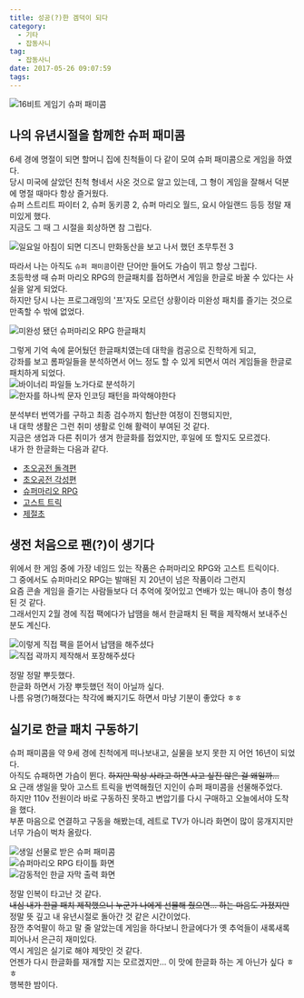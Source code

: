 ```yaml
---
title: 성공(?)한 겜덕이 되다
category:
  - 기타
  - 잡동사니
tag:
  - 잡동사니
date: 2017-05-26 09:07:59
tags:
---
```


![16비트 게임기 슈퍼 패미콤](thumb.png)

## 나의 유년시절을 함께한 슈퍼 패미콤
6세 경에 명절이 되면 할머니 집에 친척들이 다 같이 모여 슈퍼 패미콤으로 게임을 하였다.  
당시 미국에 살았던 친척 형네서 사온 것으로 알고 있는데, 그 형이 게임을 잘해서 덕분에 명절 때마다 항상 즐거웠다.  
슈퍼 스트리트 파이터 2, 슈퍼 동키콩 2, 슈퍼 마리오 월드, 요시 아일랜드 등등 정말 재미있게 했다.  
지금도 그 때 그 시절을 회상하면 참 그립다.  

![일요일 아침이 되면 디즈니 만화동산을 보고 나서 했던 초무투전 3](super-buttoden-3.jpg)

따라서 나는 아직도 `슈퍼 패미콤`이란 단어만 들어도 가슴이 뛰고 항상 그립다.    
초등학생 때 슈퍼 마리오 RPG의 한글패치를 접하면서 게임을 한글로 바꿀 수 있다는 사실을 알게 되었다.  
하지만 당시 나는 프로그래밍의 '프'자도 모르던 상황이라 미완성 패치를 즐기는 것으로 만족할 수 밖에 없었다.

![미완성 됐던 슈퍼마리오 RPG 한글패치](01.png)  

그렇게 기억 속에 묻어뒀던 한글패치였는데 대학을 컴공으로 진학하게 되고,  
강좌를 보고 롬파일들을 분석하면서 어느 정도 할 수 있게 되면서 여러 게임들을 한글로 패치하게 되었다.  
![바이너리 파일들 노가다로 분석하기](02.png)  
![한자를 하나씩 문자 인코딩 패턴을 파악해야한다](03.png)  

분석부터 번역가를 구하고 최종 검수까지 험난한 여정이 진행되지만,  
내 대학 생활은 그런 취미 생활로 인해 활력이 부여된 것 같다.  
지금은 생업과 다른 취미가 생겨 한글화를 접었지만, 후일에 또 할지도 모르겠다.  
내가 한 한글화는 다음과 같다.  
* [초오공전 돌격편](http://perfectacle.blog.me/40174638159)  
* [초오공전 각성편](http://perfectacle.blog.me/220587556160)  
* [슈퍼마리오 RPG](http://perfectacle.blog.me/220297115483)  
* [고스트 트릭](http://perfectacle.blog.me/220525483533)  
* [제절초](http://perfectacle.blog.me/220824102818)  

## 생전 처음으로 팬(?)이 생기다
위에서 한 게임 중에 가장 네임드 있는 작품은 슈퍼마리오 RPG와 고스트 트릭이다.  
그 중에서도 슈퍼마리오 RPG는 발매된 지 20년이 넘은 작품이라 그런지  
요즘 콘솔 게임을 즐기는 사람들보다 더 추억에 젖어있고 연배가 있는 매니아 층이 형성된 것 같다.  
그래서인지 2월 경에 직접 팩에다가 납땜을 해서 한글패치 된 팩을 제작해서 보내주신 분도 계신다.  

![이렇게 직접 팩을 뜯어서 납땜을 해주셨다](04.png)  
![직접 곽까지 제작해서 포장해주셨다](05.jpeg)  

정말 정말 뿌듯했다.  
한글화 하면서 가장 뿌듯했던 적이 아닐까 싶다.  
나름 유명(?)해졌다는 착각에 빠지기도 하면서 마냥 기분이 좋았다 ㅎㅎ

## 실기로 한글 패치 구동하기
슈퍼 패미콤을 약 9세 경에 친척에게 떠나보내고, 실물을 보지 못한 지 어언 16년이 되었다.  
아직도 슈패하면 가슴이 뛴다. ~~하지만 막상 사라고 하면 사고 싶진 않은 걸 왜일까...~~  
요 근래 생일을 맞아 고스트 트릭을 번역해줬던 지인이 슈퍼 패미콤을 선물해주었다.  
하지만 110v 전원이라 바로 구동하진 못하고 변압기를 다시 구매하고 오늘에서야 도착을 했다.  
부푼 마음으로 연결하고 구동을 해봤는데, 레트로 TV가 아니라 화면이 많이 뭉개지지만 너무 가슴이 벅차 올랐다.  

![생일 선물로 받은 슈퍼 패미콤](06.jpeg)  
![슈퍼마리오 RPG 타이틀 화면](07.jpeg)  
![감동적인 한글 자막 출력 화면](08.jpeg)

정말 인복이 타고난 것 같다.  
~~내심 내가 한글 패치 제작했으니 누군가 나에게 선물해 줬으면... 하는 마음도 가졌지만~~  
정말 뜻 깊고 내 유년시절로 돌아간 것 같은 시간이었다.  
잠깐 추억팔이 하고 말 줄 알았는데 게임을 하다보니 한글에다가 옛 추억들이 새록새록 피어나서 은근히 재미있다.  
역시 게임은 실기로 해야 제맛인 것 같다.  
언젠가 다시 한글화를 재개할 지는 모르겠지만... 이 맛에 한글화 하는 게 아닌가 싶다 ㅎㅎ  
행복한 밤이다.